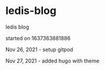 # ledis-blog
ledis blog

started on 1637363881886

Nov 26, 2021 - setup gitpod

Nov 27, 2021 - added hugo with theme
